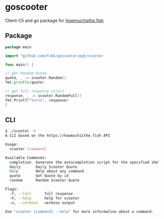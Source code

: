 # goscooter

Client-Cli and go package for [howmuchisthe.fish](http://howmuchisthe.fish/)

## Package

```go
package main

import "github.com/fxkk/goscooter/pgk/scooter

func main() {

// get Random Quote
quote, _ := scooter.Random()
fmt.println(quote)

// get full response struct
response, _ := scooter.RandomFull()
fmt.Printf("%+v\n", response)
}
```


## CLI


```bash
$ ./scooter -h
A CLI based on the https://howmuchisthe.fish API

Usage:
  scooter [command]

Available Commands:
  completion  Generate the autocompletion script for the specified shell
  daily       Daily Scooter Quote
  help        Help about any command
  quote       Get Quote by id
  random      Random Scooter Quote

Flags:
  -f, --full      full response
  -h, --help      help for scooter
  -v, --verbose   verbose output

Use "scooter [command] --help" for more information about a command.
```